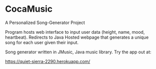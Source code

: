 CocaMusic
=========

A Personalized Song-Generator Project

Program hosts web interface to input user data (height, name, mood, heartbeat).
Redirects to Java Hosted webpage that generates a unique song for each user given their input.

Song generator written in JMusic, Java music library. Try the app out at:

https://quiet-sierra-2290.herokuapp.com/
